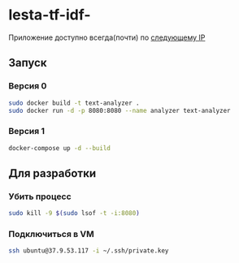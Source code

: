 # lesta-tf-idf-

Приложение доступно всегда(почти) по [следующему IP](37.9.53.117:80)
## Запуск 
### Версия 0
```bash
sudo docker build -t text-analyzer .
sudo docker run -d -p 8080:8080 --name analyzer text-analyzer
```

### Версия 1
```bash
docker-compose up -d --build
```

## Для разработки
### Убить процесс
```bash
sudo kill -9 $(sudo lsof -t -i:8080)
```

### Подключиться в VM
```bash
ssh ubuntu@37.9.53.117 -i ~/.ssh/private.key
```
